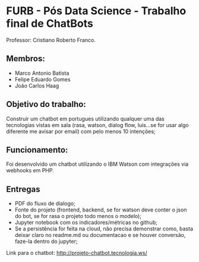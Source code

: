# FURB - Pós Data Science - Trabalho final de ChatBots
Professor: Cristiano Roberto Franco.

## Membros:
- Marco Antonio Batista
- Felipe Eduardo Gomes
- João Carlos Haag

## Objetivo do trabalho:
Construir um chatbot em portugues utilizando qualquer uma das tecnologias vistas em sala (rasa, watson, dialog flow, luis...se for usar algo diferente me avisar por email) com pelo menos 10 intenções;

## Funcionamento:
Foi desenvolvido um chatbot utilizando o IBM Watson com integrações via webhooks em PHP.


## Entregas
* PDF do fluxo de dialogo;
* Fonte do projeto (frontend, backend, se for watson deve conter o json do bot, se for rasa o projeto todo menos o modelo);
* Jupyter notebook com os indicadores/métricas no github;
* Se a persistência for feita na cloud, não precisa demonstrar como, basta deixar claro no readme.md ou documentacao e se houver conversão, faze-la dentro do jupyter; 

Link para o chatbot:
http://projeto-chatbot.tecnologia.ws/
